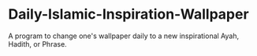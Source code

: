 # Daily-Islamic-Inspiration-Wallpaper
 A program to change one's wallpaper daily to a new inspirational Ayah, Hadith, or Phrase.
